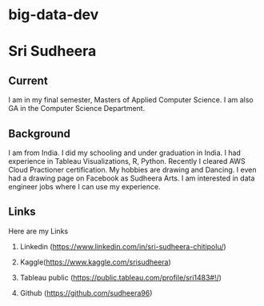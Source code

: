 # big-data-dev
# Sri Sudheera
## Current
I am in my final semester, Masters of Applied Computer Science. I am also GA in the Computer Science Department.
## Background
I am from India. I did my schooling and under graduation in India. I had experience in Tableau Visualizations, R, Python. Recently I cleared AWS Cloud Practioner certification. My hobbies are drawing and Dancing. I even had a drawing page on Facebook as Sudheera Arts.
I am interested in data engineer jobs where I can use my experience.

## Links
Here are my Links 

1. Linkedin (https://www.linkedin.com/in/sri-sudheera-chitipolu/) 

2. Kaggle(https://www.kaggle.com/srisudheera) 

3. Tableau public (https://public.tableau.com/profile/sri1483#!/) 

4. Github (https://github.com/sudheera96)
